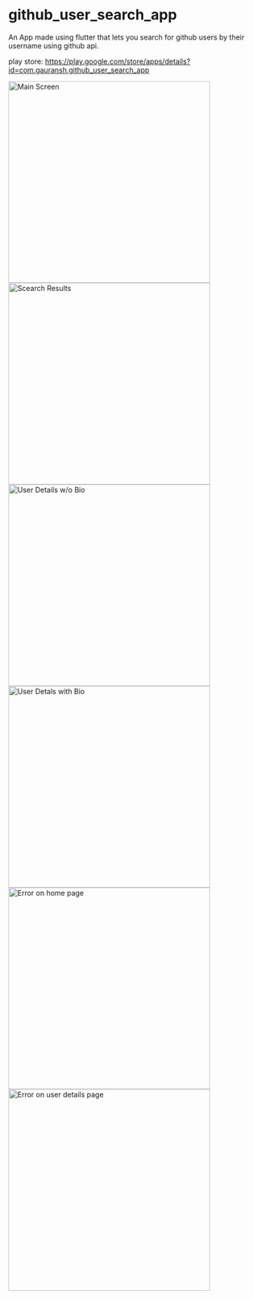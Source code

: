 # github_user_search_app

An App made using flutter that lets you search for github users by their username using github api.

play store: https://play.google.com/store/apps/details?id=com.gauransh.github_user_search_app

<img src="/assets/ss1.png?raw=true" alt="Main Screen" width="400px">
<img src="/assets/ss2.png?raw=true" alt="Scearch Results" width="400px">
<img src="/assets/ss3.png?raw=true" alt="User Details w/o Bio" width="400px">
<img src="/assets/ss4.png?raw=true" alt="User Detals with Bio" width="400px">
<img src="/assets/ss5.png?raw=true" alt="Error on home page" width="400px">
<img src="/assets/ss6.png?raw=true" alt="Error on user details page" width="400px">
